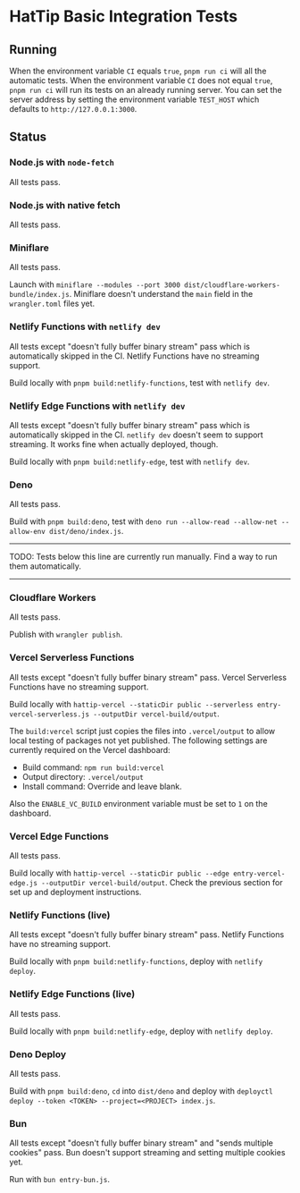 # HatTip Basic Integration Tests

## Running

When the environment variable `CI` equals `true`, `pnpm run ci` will all the automatic tests. When the environment variable `CI` does not equal `true`, `pnpm run ci` will run its tests on an already running server. You can set the server address by setting the environment variable `TEST_HOST` which defaults to `http://127.0.0.1:3000`.

## Status

### Node.js with `node-fetch`

All tests pass.

### Node.js with native fetch

All tests pass.

### Miniflare

All tests pass.

Launch with `miniflare --modules --port 3000 dist/cloudflare-workers-bundle/index.js`. Miniflare doesn't understand the `main` field in the `wrangler.toml` files yet.

### Netlify Functions with `netlify dev`

All tests except "doesn't fully buffer binary stream" pass which is automatically skipped in the CI. Netlify Functions have no streaming support.

Build locally with `pnpm build:netlify-functions`, test with `netlify dev`.

### Netlify Edge Functions with `netlify dev`

All tests except "doesn't fully buffer binary stream" pass which is automatically skipped in the CI. `netlify dev` doesn't seem to support streaming. It works fine when actually deployed, though.

Build locally with `pnpm build:netlify-edge`, test with `netlify dev`.

### Deno

All tests pass.

Build with `pnpm build:deno`, test with `deno run --allow-read --allow-net --allow-env dist/deno/index.js`.

---

TODO: Tests below this line are currently run manually. Find a way to run them automatically.

---

### Cloudflare Workers

All tests pass.

Publish with `wrangler publish`.

### Vercel Serverless Functions

All tests except "doesn't fully buffer binary stream" pass. Vercel Serverless Functions have no streaming support.

Build locally with `hattip-vercel --staticDir public --serverless entry-vercel-serverless.js --outputDir vercel-build/output`.

The `build:vercel` script just copies the files into `.vercel/output` to allow local testing of packages not yet published. The following settings are currently required on the Vercel dashboard:

- Build command: `npm run build:vercel`
- Output directory: `.vercel/output`
- Install command: Override and leave blank.

Also the `ENABLE_VC_BUILD` environment variable must be set to `1` on the dashboard.

### Vercel Edge Functions

All tests pass.

Build locally with `hattip-vercel --staticDir public --edge entry-vercel-edge.js --outputDir vercel-build/output`. Check the previous section for set up and deployment instructions.

### Netlify Functions (live)

All tests except "doesn't fully buffer binary stream" pass. Netlify Functions have no streaming support.

Build locally with `pnpm build:netlify-functions`, deploy with `netlify deploy`.

### Netlify Edge Functions (live)

All tests pass.

Build locally with `pnpm build:netlify-edge`, deploy with `netlify deploy`.

### Deno Deploy

All tests pass.

Build with `pnpm build:deno`, `cd` into `dist/deno` and deploy with `deployctl deploy --token <TOKEN> --project=<PROJECT> index.js`.

### Bun

All tests except "doesn't fully buffer binary stream" and "sends multiple cookies" pass. Bun doesn't support streaming and setting multiple cookies yet.

Run with `bun entry-bun.js`.
